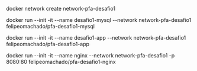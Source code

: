 docker network create network-pfa-desafio1

docker run --init -it --name desafio1-mysql --network network-pfa-desafio1 felipeomachado/pfa-desafio1-mysql

docker run --init -it --name desafio1-app --network network-pfa-desafio1 felipeomachado/pfa-desafio1-app

docker run --init -it --name nginx --network network-pfa-desafio1 -p 8080:80 felipeomachado/pfa-desafio1-nginx
